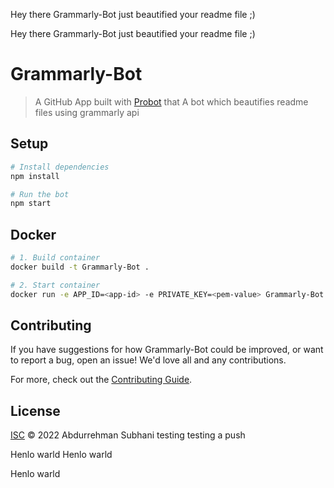 Hey there Grammarly-Bot just beautified your readme file ;) 

 

Hey there Grammarly-Bot just beautified your readme file ;)

# Grammarly-Bot

> A GitHub App built with [Probot](https://github.com/probot/probot) that A bot which beautifies readme files using grammarly api

## Setup

```sh
# Install dependencies
npm install

# Run the bot
npm start
```

## Docker

```sh
# 1. Build container
docker build -t Grammarly-Bot .

# 2. Start container
docker run -e APP_ID=<app-id> -e PRIVATE_KEY=<pem-value> Grammarly-Bot
```

## Contributing

If you have suggestions for how Grammarly-Bot could be improved, or want to report a bug, open an issue! We'd love all and any contributions.

For more, check out the [Contributing Guide](CONTRIBUTING.md).

## License

[ISC](LICENSE) © 2022 Abdurrehman Subhani
testing
testing a push

Henlo warld
Henlo warld

Henlo warld
